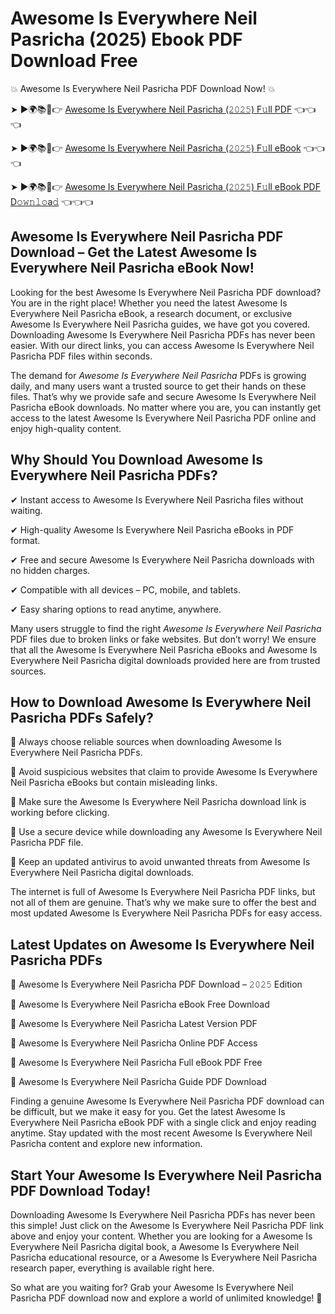 # Awesome Is Everywhere Neil Pasricha (2025) Ebook PDF Download Free

💥 Awesome Is Everywhere Neil Pasricha PDF Download Now! 💥

➤ ►🌍📚📱👉 [Awesome Is Everywhere Neil Pasricha (𝟸𝟶𝟸𝟻) F𝚞ll PDF](https://getpdf.xyz/awesome-is-everywhere-neil-pasricha) 👈👈👈


➤ ►🌍📚📱👉 [Awesome Is Everywhere Neil Pasricha (𝟸𝟶𝟸𝟻) F𝚞ll eBook](https://getpdf.xyz/awesome-is-everywhere-neil-pasricha) 👈👈👈


➤ ►🌍📚📱👉 [Awesome Is Everywhere Neil Pasricha (𝟸𝟶𝟸𝟻) F𝚞ll eBook PDF D𝚘𝚠𝚗𝚕𝚘a𝚍](https://getpdf.xyz/awesome-is-everywhere-neil-pasricha) 👈👈👈


## Awesome Is Everywhere Neil Pasricha PDF Download – Get the Latest Awesome Is Everywhere Neil Pasricha eBook Now!

Looking for the best Awesome Is Everywhere Neil Pasricha PDF download? You are in the right place! Whether you need the latest Awesome Is Everywhere Neil Pasricha eBook, a research document, or exclusive Awesome Is Everywhere Neil Pasricha guides, we have got you covered. Downloading Awesome Is Everywhere Neil Pasricha PDFs has never been easier. With our direct links, you can access Awesome Is Everywhere Neil Pasricha PDF files within seconds.

The demand for *Awesome Is Everywhere Neil Pasricha* PDFs is growing daily, and many users want a trusted source to get their hands on these files. That’s why we provide safe and secure Awesome Is Everywhere Neil Pasricha eBook downloads. No matter where you are, you can instantly get access to the latest Awesome Is Everywhere Neil Pasricha PDF online and enjoy high-quality content.

## Why Should You Download Awesome Is Everywhere Neil Pasricha PDFs?

✔ Instant access to Awesome Is Everywhere Neil Pasricha files without waiting.

✔ High-quality Awesome Is Everywhere Neil Pasricha eBooks in PDF format.

✔ Free and secure Awesome Is Everywhere Neil Pasricha downloads with no hidden charges.

✔ Compatible with all devices – PC, mobile, and tablets.

✔ Easy sharing options to read anytime, anywhere.

Many users struggle to find the right *Awesome Is Everywhere Neil Pasricha* PDF files due to broken links or fake websites. But don’t worry! We ensure that all the Awesome Is Everywhere Neil Pasricha eBooks and Awesome Is Everywhere Neil Pasricha digital downloads provided here are from trusted sources.

## How to Download Awesome Is Everywhere Neil Pasricha PDFs Safely?

📌 Always choose reliable sources when downloading Awesome Is Everywhere Neil Pasricha PDFs.

📌 Avoid suspicious websites that claim to provide Awesome Is Everywhere Neil Pasricha eBooks but contain misleading links.

📌 Make sure the Awesome Is Everywhere Neil Pasricha download link is working before clicking.

📌 Use a secure device while downloading any Awesome Is Everywhere Neil Pasricha PDF file.

📌 Keep an updated antivirus to avoid unwanted threats from Awesome Is Everywhere Neil Pasricha digital downloads.

The internet is full of Awesome Is Everywhere Neil Pasricha PDF links, but not all of them are genuine. That’s why we make sure to offer the best and most updated Awesome Is Everywhere Neil Pasricha PDFs for easy access.

## Latest Updates on Awesome Is Everywhere Neil Pasricha PDFs

🔹 Awesome Is Everywhere Neil Pasricha PDF Download – 𝟸𝟶𝟸𝟻 Edition

🔹 Awesome Is Everywhere Neil Pasricha eBook Free Download

🔹 Awesome Is Everywhere Neil Pasricha Latest Version PDF

🔹 Awesome Is Everywhere Neil Pasricha Online PDF Access

🔹 Awesome Is Everywhere Neil Pasricha Full eBook PDF Free

🔹 Awesome Is Everywhere Neil Pasricha Guide PDF Download

Finding a genuine Awesome Is Everywhere Neil Pasricha PDF download can be difficult, but we make it easy for you. Get the latest Awesome Is Everywhere Neil Pasricha eBook PDF with a single click and enjoy reading anytime. Stay updated with the most recent Awesome Is Everywhere Neil Pasricha content and explore new information.

## Start Your Awesome Is Everywhere Neil Pasricha PDF Download Today!

Downloading Awesome Is Everywhere Neil Pasricha PDFs has never been this simple! Just click on the Awesome Is Everywhere Neil Pasricha PDF link above and enjoy your content. Whether you are looking for a Awesome Is Everywhere Neil Pasricha digital book, a Awesome Is Everywhere Neil Pasricha educational resource, or a Awesome Is Everywhere Neil Pasricha research paper, everything is available right here.

So what are you waiting for? Grab your Awesome Is Everywhere Neil Pasricha PDF download now and explore a world of unlimited knowledge! 🚀